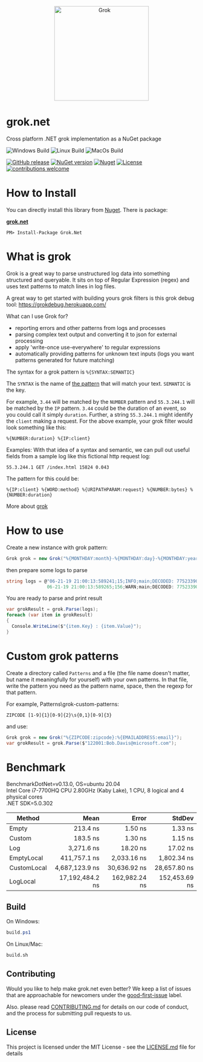 ﻿<p align="center">
  <img src="Grok.png" alt="Grok" width="250"/>
</p>

# grok.net
Cross platform .NET grok implementation as a NuGet package

 ![Windows Build](https://github.com/Marusyk/grok.net/workflows/Windows%20Build/badge.svg)
 ![Linux Build](https://github.com/Marusyk/grok.net/workflows/Linux%20Build/badge.svg)
 ![MacOs Build](https://github.com/Marusyk/grok.net/workflows/MacOs%20Build/badge.svg)
 
 [![GitHub release](https://badge.fury.io/gh/Marusyk%2Fgrok.net.svg)](https://github.com/Marusyk/grok.net/releases/tag/1.0.1)
 [![NuGet version](https://badge.fury.io/nu/grok.net.svg)](https://badge.fury.io/nu/grok.net)
 [![Nuget](https://img.shields.io/nuget/dt/grok.net.svg)](https://www.nuget.org/packages/Grok.Net)
 [![License](https://img.shields.io/badge/license-MIT-blue.svg)](https://github.com/Marusyk/grok.net/blob/main/LICENSE) 
 [![contributions welcome](https://img.shields.io/badge/contributions-welcome-brightgreen.svg?style=flat)](https://github.com/Marusyk/grok.net/blob/main/CONTRIBUTING.md)

# How to Install

You can directly install this library from [Nuget][1]. There is package:

**[grok.net][2]**

    PM> Install-Package Grok.Net
[1]: http://nuget.org
[2]: https://www.nuget.org/packages/Grok.Net

# What is grok

Grok is a great way to parse unstructured log data into something structured and queryable. It sits on top of Regular Expression (regex) and uses text patterns to match lines in log files.

A great way to get started with building yours grok filters is this grok debug tool: https://grokdebug.herokuapp.com/

What can I use Grok for?
 - reporting errors and other patterns from logs and processes
 - parsing complex text output and converting it to json for external processing
 - apply 'write-once use-everywhere' to regular expressions
 - automatically providing patterns for unknown text inputs (logs you want patterns generated for future matching)

The syntax for a grok pattern is `%{SYNTAX:SEMANTIC}`

The `SYNTAX` is the name of [the pattern][3] that will match your text. `SEMANTIC` is the key. 

For example, `3.44` will be matched by the `NUMBER` pattern and `55.3.244.1` will be matched by the `IP` pattern. `3.44` could be the duration of an event, so you could call it simply `duration`. Further, a string `55.3.244.1` might identify the `client` making a request.
For the above example, your grok filter would look something like this:

```
%{NUMBER:duration} %{IP:client}
```
Examples: With that idea of a syntax and semantic, we can pull out useful fields from a sample log like this fictional http request log:

```
55.3.244.1 GET /index.html 15824 0.043
```
The pattern for this could be:

```
%{IP:client} %{WORD:method} %{URIPATHPARAM:request} %{NUMBER:bytes} %{NUMBER:duration}
```

More about [grok][4]

[3]: https://raw.githubusercontent.com/logstash-plugins/logstash-patterns-core/main/patterns/grok-patterns
[4]: https://www.elastic.co/guide/en/logstash/current/plugins-filters-grok.html
# How to use

Create a new instance with grok pattern:

```csharp
Grok grok = new Grok("%{MONTHDAY:month}-%{MONTHDAY:day}-%{MONTHDAY:year} %{TIME:timestamp};%{WORD:id};%{LOGLEVEL:loglevel};%{WORD:func};%{GREEDYDATA:msg}");
```

then prepare some logs to parse

```csharp
string logs = @"06-21-19 21:00:13:589241;15;INFO;main;DECODED: 775233900043 DECODED BY: 18500738 DISTANCE: 1.5165
               06-21-19 21:00:13:589265;156;WARN;main;DECODED: 775233900043 EMPTY DISTANCE: --------";
```

You are ready to parse and print result

```csharp
var grokResult = grok.Parse(logs);
foreach (var item in grokResult)
{
  Console.WriteLine($"{item.Key} : {item.Value}");
}
```

# Custom grok patterns 

Create a directory called `Patterns` and a file (the file name doesn't matter, but name it meaningfully for yourself) with your own patterns. In that file, write the pattern you need as the pattern name, space, then the regexp for that pattern.

For example, Patterns\grok-custom-patterns:

```
ZIPCODE [1-9]{1}[0-9]{2}\s{0,1}[0-9]{3}
```

and use:

```csharp
Grok grok = new Grok("%{ZIPCODE:zipcode}:%{EMAILADDRESS:email}");
var grokResult = grok.Parse($"122001:Bob.Davis@microsoft.com");
```

# Benchmark

BenchmarkDotNet=v0.13.0, OS=ubuntu 20.04  
Intel Core i7-7700HQ CPU 2.80GHz (Kaby Lake), 1 CPU, 8 logical and 4 physical cores  
.NET SDK=5.0.302  

|      Method |            Mean |         Error |        StdDev |
|------------ |----------------:|--------------:|--------------:|
|       Empty |        213.4 ns |       1.50 ns |       1.33 ns |
|      Custom |        183.5 ns |       1.30 ns |       1.15 ns |
|         Log |      3,271.6 ns |      18.20 ns |      17.02 ns |
|  EmptyLocal |    411,757.1 ns |   2,033.16 ns |   1,802.34 ns |
| CustomLocal |  4,687,123.9 ns |  30,636.92 ns |  28,657.80 ns |
|    LogLocal | 17,192,484.2 ns | 162,982.24 ns | 152,453.69 ns |

## Build

On Windows: 
```powershell
build.ps1
```

On Linux/Mac:
```bash
build.sh
```

 ## Contributing

Would you like to help make grok.net even better? We keep a list of issues that are approachable for newcomers under the [good-first-issue](https://github.com/Marusyk/grok.net/issues?q=is%3Aopen+is%3Aissue+label%3A%22good+first+issue%22) label.

Also. please read [CONTRIBUTING.md](https://github.com/Marusyk/grok.net/blob/main/CONTRIBUTING.md) for details on our code of conduct, and the process for submitting pull requests to us.

## License

This project is licensed under the MIT License - see the [LICENSE.md](https://github.com/Marusyk/grok.net/blob/main/LICENSE) file for details
